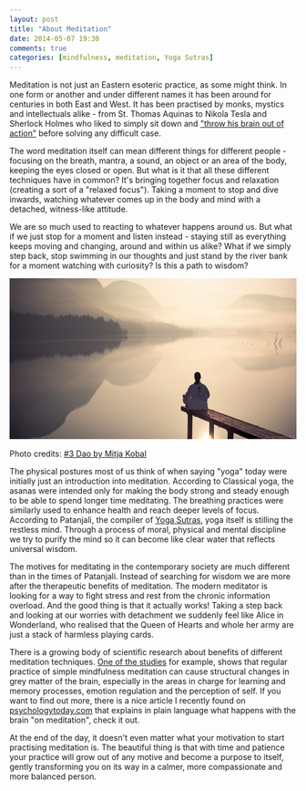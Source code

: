 ```yaml
---
layout: post
title: "About Meditation"
date: 2014-05-07 19:30
comments: true
categories: [mindfulness, meditation, Yoga Sutras]
---
```


Meditation is not just an Eastern esoteric practice, as some might think. In one form or another and under different names it has been around for centuries in both East and West. It has been practised by monks, mystics and intellectuals alike - from St. Thomas Aquinas to Nikola Tesla and Sherlock Holmes who liked to simply sit down and ["throw his brain out of action"](http://www.nytimes.com/2012/12/16/opinion/sunday/the-power-of-concentration.html?smid=tw-share&_r=0) before solving any difficult case.

The word meditation itself can mean different things for different people - focusing on the breath, mantra, a sound, an object or an area of the body, keeping the eyes closed or open. But what is it that all these different techniques have in common? It's bringing together focus and relaxation (creating a sort of a "relaxed focus"). Taking a moment to stop and dive inwards, watching whatever comes up in the body and mind with a detached, witness-like attitude. 

We are so much used to reacting to whatever happens around us. But what if we just stop for a moment and listen instead - staying still as everything keeps moving and changing, around and within us alike? What if we simply step back, stop swimming in our thoughts and just stand by the river bank for a moment watching with curiosity? Is this a path to wisdom? 

<p class="centeredimage"><img src="/images/silence_over_the_water_1.jpg" alt="a man meditating by the lake"></img></p>

Photo credits: [#3 Dao by Mitja Kobal](http://www.flickr.com/photos/cwithe/4820792641/in/photostream/)

The physical postures most of us think of when saying "yoga" today were initially just an introduction into meditation. According to Classical yoga, the asanas were intended only for making the body strong and steady enough to be able to spend longer time meditating. The breathing practices were similarly used to enhance health and reach deeper levels of focus. According to Patanjali, the compiler of [Yoga Sutras](http://www.athayog.me.uk/sutra_ch1n.html), yoga itself is stilling the restless mind. Through a process of moral, physical and mental discipline we try to purify the mind so it can become like clear water that reflects universal wisdom.

The motives for meditating in the contemporary society are much different than in the times of Patanjali. Instead of searching for wisdom we are more after the therapeutic benefits of meditation. The modern meditator is looking for a way to fight stress and rest from the chronic information overload. And the good thing is that it actually works! Taking a step back and looking at our worries with detachment we suddenly feel like Alice in Wonderland, who realised that the Queen of Hearts and whole her army are just a stack of harmless playing cards. 

There is a growing body of scientific research about benefits of different meditation techniques. [One of the studies](http://www.ncbi.nlm.nih.gov/pmc/articles/PMC3004979/) for example, shows that regular practice of simple mindfulness meditation can cause structural changes in grey matter of the brain, especially in the areas in charge for learning and memory processes, emotion regulation and the perception of self. If you want to find out more, there is a nice article I recently found on [psychologytoday.com](http://www.psychologytoday.com/blog/use-your-mind-change-your-brain/201305/is-your-brain-meditation) that explains in plain language what happens with the brain "on meditation", check it out. 

At the end of the day, it doesn't even matter what your motivation to start practising meditation is. The beautiful thing is that with time and patience your practice will grow out of any motive and become a purpose to itself, gently transforming you on its way in a calmer, more compassionate and more balanced person.

  
  
